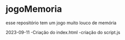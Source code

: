 # jogoMemoria
esse repositório tem um jogo muito louco de memória


2023-09-11
-Criação do index.html
-criação do script.js